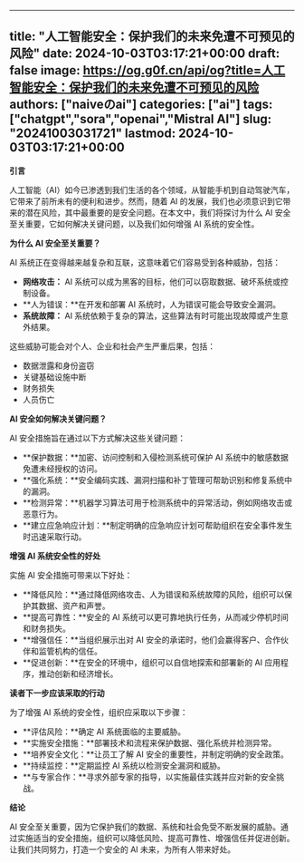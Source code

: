 
---
title: "人工智能安全：保护我们的未来免遭不可预见的风险"
date: 2024-10-03T03:17:21+00:00
draft: false
image: https://og.g0f.cn/api/og?title=人工智能安全：保护我们的未来免遭不可预见的风险
authors: ["naiveのai"]
categories: ["ai"]
tags: ["chatgpt","sora","openai","Mistral AI"]
slug: "20241003031721"
lastmod: 2024-10-03T03:17:21+00:00
---
**引言**

人工智能（AI）如今已渗透到我们生活的各个领域，从智能手机到自动驾驶汽车，它带来了前所未有的便利和进步。然而，随着 AI 的发展，我们也必须意识到它带来的潜在风险，其中最重要的是安全问题。在本文中，我们将探讨为什么 AI 安全至关重要，它如何解决关键问题，以及我们如何增强 AI 系统的安全性。

**为什么 AI 安全至关重要？**

AI 系统正在变得越来越复杂和互联，这意味着它们容易受到各种威胁，包括：

* **网络攻击：** AI 系统可以成为黑客的目标，他们可以窃取数据、破坏系统或控制设备。
* **人为错误：**在开发和部署 AI 系统时，人为错误可能会导致安全漏洞。
* **系统故障：** AI 系统依赖于复杂的算法，这些算法有时可能出现故障或产生意外结果。

这些威胁可能会对个人、企业和社会产生严重后果，包括：

* 数据泄露和身份盗窃
* 关键基础设施中断
* 财务损失
* 人员伤亡

**AI 安全如何解决关键问题？**

AI 安全措施旨在通过以下方式解决这些关键问题：

* **保护数据：**加密、访问控制和入侵检测系统可保护 AI 系统中的敏感数据免遭未经授权的访问。
* **强化系统：**安全编码实践、漏洞扫描和补丁管理可帮助识别和修复系统中的漏洞。
* **检测异常：**机器学习算法可用于检测系统中的异常活动，例如网络攻击或恶意行为。
* **建立应急响应计划：**制定明确的应急响应计划可帮助组织在安全事件发生时迅速采取行动。

**增强 AI 系统安全性的好处**

实施 AI 安全措施可带来以下好处：

* **降低风险：**通过降低网络攻击、人为错误和系统故障的风险，组织可以保护其数据、资产和声誉。
* **提高可靠性：**安全的 AI 系统可以更可靠地执行任务，从而减少停机时间和财务损失。
* **增强信任：**当组织展示出对 AI 安全的承诺时，他们会赢得客户、合作伙伴和监管机构的信任。
* **促进创新：**在安全的环境中，组织可以自信地探索和部署新的 AI 应用程序，推动创新和经济增长。

**读者下一步应该采取的行动**

为了增强 AI 系统的安全性，组织应采取以下步骤：

* **评估风险：**确定 AI 系统面临的主要威胁。
* **实施安全措施：**部署技术和流程来保护数据、强化系统并检测异常。
* **培养安全文化：**让员工了解 AI 安全的重要性，并制定明确的安全政策。
* **持续监控：**定期监控 AI 系统以检测安全漏洞和威胁。
* **与专家合作：**寻求外部专家的指导，以实施最佳实践并应对新的安全挑战。

**结论**

AI 安全至关重要，因为它保护我们的数据、系统和社会免受不断发展的威胁。通过实施适当的安全措施，组织可以降低风险、提高可靠性、增强信任并促进创新。让我们共同努力，打造一个安全的 AI 未来，为所有人带来好处。